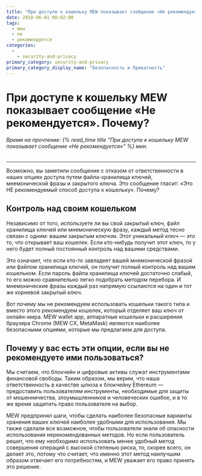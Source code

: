 ```yaml
---
title: "При доступе к кошельку MEW показывает сообщение «Не рекомендуется»"
date: 2018-06-01 00:02:00
tags:
  - mew
  - не
  - рекомендуется
categories:
  - 
    - security-and-privacy
primary_category: security-and-privacy
primary_category_display_name: "Безопасность и Приватность"
---
```


# **При доступе к кошельку MEW показывает сообщение «Не рекомендуется». Почему?**

###### Время на прочтение: {% read_time title "При доступе к кошельку MEW показывает сообщение «Не рекомендуется»" %} мин.

* * *

Возможно, вы заметили сообщение с отказом от ответственности в наших опциях доступа путем файла-хранилища ключей, мнемонической фразы и закрытого ключа. Это сообщение гласит: «Это НЕ рекомендуемый способ доступа к кошельку». Почему?

## **Контроль над своим кошельком**

Независимо от того, используете ли вы свой закрытый ключ, файл хранилища ключей или мнемоническую фразу, каждый метод тесно связан с одним: вашим закрытым ключом. Этот уникальный ключ — это то, что открывает ваш кошелек. Если кто-нибудь получит этот ключ, то у него будет полный постоянный контроль над вашими средствами.

Это означает, что если кто-то завладеет вашей мнемонической фразой или файлом хранилища ключей, он получит полный контроль над вашим кошельком. Если пароль файла хранилища ключей достаточно слабый, то его можно сравнительно легко подобрать методом перебора. И мнемонические фразы каждый раз напрямую ссылаются на один и тот же корневой закрытый ключ.

Вот почему мы не рекомендуем использовать кошельки такого типа и вместо этого рекомендуем кошелек, который отделяет ваш ключ от онлайн-мира. MEW wallet app, аппаратные кошельки и расширения браузера Chrome (MEW CX, MetaMask) являются наиболее безопасными опциями, которые мы предлагаем для доступа.

## **Почему у вас есть эти опции, если вы не рекомендуете ими пользоваться?**

Мы считаем, что блокчейн и цифровые активы служат инструментами финансовой свободы. Таким образом, мы верим, что наша ответственность в качестве шлюза к блокчейну Ethereum — предоставить пользователям инструменты, необходимые для защиты  от мошенничества, злоумышленников и человеческих ошибок, и в то же время защитить право пользователя на выбор.

MEW предпринял шаги, чтобы сделать наиболее безопасные варианты хранения ваших ключей наиболее удобными для использования. Мы также сделали все возможное, чтобы пользователи знали об опасности использования нерекомендованных методов. Но если пользователь решит, что ему необходимо использовать менее удобный метод совершения операций с высокой степенью риска, то, скорее всего, он делает это, потому что считает, что именно этот метод наилучшим образом отвечает его потребностям, и MEW уважает его право принять это решение. 
